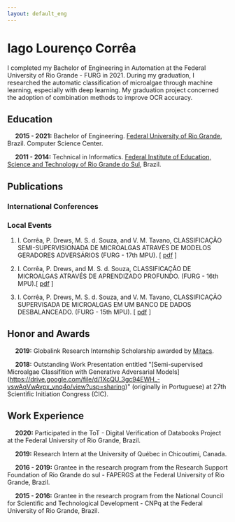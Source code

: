 ```yaml
---
layout: default_eng
---
```


# Iago Lourenço Corrêa

I completed my Bachelor of Engineering in Automation at the Federal University of Rio Grande - FURG in 2021. During my graduation, I researched the automatic classification of microalgae through machine learning, especially with deep learning. My graduation project concerned the adoption of combination methods to improve OCR accuracy.

## Education

&emsp; **2015 - 2021:** Bachelor of Engineering. [Federal University of Rio Grande](https://www.furg.br/en/), Brazil. Computer Science Center.

&emsp; **2011 - 2014:** Technical in Informatics. [Federal Institute of Education, Science and Technology of Rio Grande do Sul](https://ifrs.edu.br/riogrande/), Brazil.

## Publications

### International Conferences

### Local Events

1. I.  Corrêa,  P.  Drews,  M.  S.  d.  Souza,  and  V.  M.  Tavano, CLASSIFICAÇÃO SEMI-SUPERVISIONADA DE MICROALGAS ATRAVÉS DE MODELOS GERADORES ADVERSÁRIOS (FURG - 17th MPU). [ [pdf](https://drive.google.com/file/d/1XcQU_3gc94EWH_-vswAqVwAvpx_vnq4o/view?usp=sharing)  ]

1. I.  Corrêa,  P.  Drews, and M.  S.  d.  Souza, CLASSIFICAÇÃO DE MICROALGAS ATRAVÉS DE APRENDIZADO PROFUNDO. (FURG - 16th MPU).[ [pdf](https://drive.google.com/file/d/1xjfgwv5C111FkLs6IydFToRNi5LTZdhz/view?usp=sharing) ]

1. I.  Corrêa,  P.  Drews,  M.  S.  d.  Souza,  and  V.  M.  Tavano, CLASSIFICAÇÃO SUPERVISADA DE MICROALGAS EM UM BANCO DE DADOS DESBALANCEADO. (FURG - 15th MPU). [ [pdf](https://drive.google.com/file/d/1KH_f8iuETra73Ul-bYDYHeWlFVXvTXTx/view?usp=sharing) ]

## Honor and Awards

&emsp; **2019:** Globalink Research Internship Scholarship awarded by [Mitacs](https://www.mitacs.ca/en).

&emsp; **2018:** Outstanding Work Presentation entitled "[Semi-supervised Microalgae Classifition with Generative Adversarial Models] (https://drive.google.com/file/d/1XcQU_3gc94EWH_-vswAqVwAvpx_vnq4o/view?usp=sharing)" (originally in Portuguese) at 27th Scientific Initiation Congress (CIC).


## Work Experience

&emsp; **2020:** Participated in the ToT - Digital Verification of Databooks Project at the Federal University of Rio Grande, Brazil.

&emsp; **2019:** Research Intern at the University of Québec in Chicoutimi, Canada.

&emsp; **2016 - 2019:** Grantee in the research program from the Research Support Foundation of Rio Grande do  sul - FAPERGS at the Federal University of Rio Grande, Brazil.

&emsp; **2015 - 2016:** Grantee in the research program from the National Council for Scientific and Technological Development - CNPq at the Federal University of Rio Grande, Brazil.